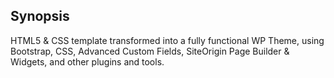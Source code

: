 ## Synopsis

HTML5 & CSS template transformed into a fully functional WP Theme, using Bootstrap, CSS, Advanced Custom Fields, SiteOrigin Page Builder & Widgets, and other plugins and tools. 

